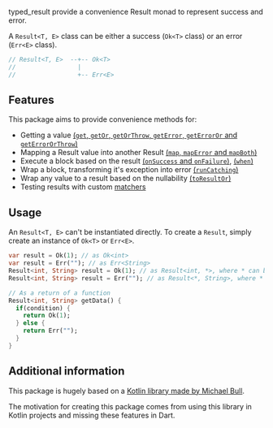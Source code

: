 typed_result provide a convenience Result monad to represent success and error.

A `Result<T, E>` class can be either a success (`Ok<T>` class) or an error (`Err<E>` class).
```dart
// Result<T, E>  --+-- Ok<T>
//                 |
//                 +-- Err<E>
```

## Features

This package aims to provide convenience methods for:
- Getting a value [(`get`, `getOr`, `getOrThrow`, `getError`, `getErrorOr` and `getErrorOrThrow`)][get]
- Mapping a Result value into another Result [(`map`, `mapError` and `mapBoth`)][map]
- Execute a block based on the result [(`onSuccess` and `onFailure`)][on], [(`when`)][when]
- Wrap a block, transforming it's exception into error [(`runCatching`)][run-catching]
- Wrap any value to a result based on the nullability [(`toResultOr`)][to-result]
- Testing results with custom [matchers][matchers]

## Usage
An `Result<T, E>` can't be instantiated directly.
To create a `Result`, simply create an instance of `Ok<T>` or `Err<E>`.

```dart
var result = Ok(1); // as Ok<int>
var result = Err(""); // as Err<String>
Result<int, String> result = Ok(1); // as Result<int, *>, where * can be defined with any type
Result<int, String> result = Err(""); // as Result<*, String>, where * can be defined with any type

// As a return of a function
Result<int, String> getData() {
  if(condition) {
    return Ok(1);
  } else {
    return Err("");
  }
}
```

## Additional information

This package is hugely based on a [Kotlin library made by Michael Bull](https://github.com/michaelbull/kotlin-result/).

The motivation for creating this package comes from using this library in Kotlin projects and missing these features in Dart.

[get]: https://github.com/lucastsantos/typed_result/blob/master/lib/src/functions/get.dart
[map]: https://github.com/lucastsantos/typed_result/blob/master/lib/src/functions/map.dart
[on]: https://github.com/lucastsantos/typed_result/blob/master/lib/src/functions/on.dart
[when]: https://github.com/lucastsantos/typed_result/blob/master/lib/src/functions/when.dart
[run-catching]: https://github.com/lucastsantos/typed_result/blob/master/lib/src/functions/run_catching.dart
[to-result]: https://github.com/lucastsantos/typed_result/blob/master/lib/src/functions/to_result.dart
[matchers]: https://github.com/lucastsantos/typed_result/tree/master/lib/src/testing